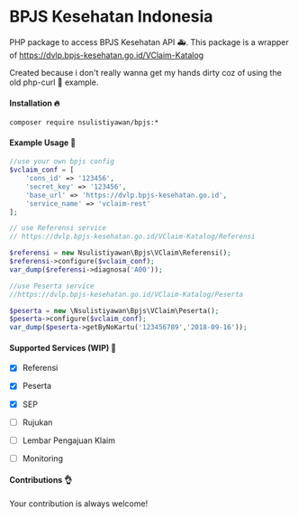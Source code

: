 # BPJS Kesehatan Indonesia
PHP package to access BPJS Kesehatan API :ambulance:. 
This package is a wrapper of 
https://dvlp.bpjs-kesehatan.go.id/VClaim-Katalog 

Created because i don't really wanna get my hands dirty coz of using the old php-curl
:shit: example.

#### Installation :fire:

`composer require nsulistiyawan/bpjs:*`

#### Example Usage :confetti_ball:
```php
//use your own bpjs config
$vclaim_conf = [
    'cons_id' => '123456',
    'secret_key' => '123456',
    'base_url' => 'https://dvlp.bpjs-kesehatan.go.id',
    'service_name' => 'vclaim-rest'
];

// use Referensi service 
// https://dvlp.bpjs-kesehatan.go.id/VClaim-Katalog/Referensi

$referensi = new Nsulistiyawan\Bpjs\VClaim\Referensi();
$referensi->configure($vclaim_conf);
var_dump($referensi->diagnosa('A00'));

//use Peserta service
//https://dvlp.bpjs-kesehatan.go.id/VClaim-Katalog/Peserta

$peserta = new \Nsulistiyawan\Bpjs\VClaim\Peserta();
$peserta->configure($vclaim_conf);
var_dump($peserta->getByNoKartu('123456789','2018-09-16'));
```


#### Supported Services (WIP) :rocket:

- [x] Referensi
- [x] Peserta
- [x] SEP
- [ ] Rujukan
- [ ] Lembar Pengajuan Klaim
- [ ] Monitoring


#### Contributions :ok_hand:
Your contribution is always welcome!